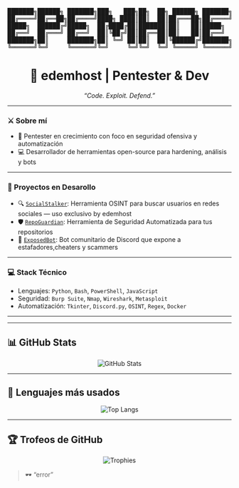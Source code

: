 <p align="center">
<pre>
███████╗██████╗ ███████╗███╗   ███╗██╗  ██╗ ██████╗ ███████╗████████╗
██╔════╝██╔══██╗██╔════╝████╗ ████║██║  ██║██╔═══██╗██╔════╝╚══██╔══╝
█████╗  ██████╔╝█████╗  ██╔████╔██║███████║██║   ██║█████╗     ██║   
██╔══╝  ██╔═══╝ ██╔══╝  ██║╚██╔╝██║██╔══██║██║   ██║██╔══╝     ██║   
███████╗██║     ███████╗██║ ╚═╝ ██║██║  ██║╚██████╔╝███████╗   ██║   
╚══════╝╚═╝     ╚══════╝╚═╝     ╚═╝╚═╝  ╚═╝ ╚═════╝ ╚══════╝   ╚═╝   
</pre>
</p>

<h1 align="center">👾 edemhost | Pentester & Dev</h1>
<p align="center"><i>“Code. Exploit. Defend.”</i></p>

---

### ⚔️ Sobre mí

- 🧠 Pentester en crecimiento con foco en seguridad ofensiva y automatización
- 💻 Desarrollador de herramientas open-source para hardening, análisis y bots

---

### 🧪 Proyectos en Desarollo

- 🔍 [`SocialStalker`](https://github.com/edemhost/socialstalker): Herramienta OSINT para buscar usuarios en redes sociales — uso exclusivo by edemhost
- 🛡️ [`RepoGuardian`](https://github.com/edemhost/repoguardian): Herramienta de Seguridad Automatizada para tus repositorios
- 🤖 [`ExposedBot`](https://github.com/edemhost/exposedbot): Bot comunitario de Discord que expone a estafadores,cheaters y scammers
---

### 💻 Stack Técnico

- Lenguajes: `Python`, `Bash`, `PowerShell`, `JavaScript`
- Seguridad: `Burp Suite`, `Nmap`, `Wireshark`, `Metasploit`
- Automatización: `Tkinter`, `Discord.py`, `OSINT`, `Regex`, `Docker`
---
---

## 📊 GitHub Stats

<p align="center">
  <img src="https://github-readme-stats.vercel.app/api?username=edemhost&show_icons=true&theme=tokyonight&hide_border=true" alt="GitHub Stats" />
</p>

---

## 🧠 Lenguajes más usados

<p align="center">
  <img src="https://github-readme-stats.vercel.app/api/top-langs/?username=edemhost&layout=compact&theme=tokyonight&hide_border=true" alt="Top Langs" />
</p>

---

## 🏆 Trofeos de GitHub

<p align="center">
  <img src="https://github-profile-trophy.vercel.app/?username=edemhost&theme=onedark&margin-w=15&no-bg=true&no-frame=true" alt="Trophies" />
</p>

> 🕶️ “error”


